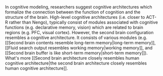---
---

In cognitive modeling, researchers suggest cognitive architectures which formalize the connection between the function of cognition and the structure of the brain. High-level cognitive architectures (i.e. closer to ACT-R rather than Nengo), typically consist of modules associated with cognitive functions (e.g. declarative memory, vision) which are related to brain regions (e.g. PFC, visual cortex). However, the second brain configuration resembles a cognitive architecture. It consists of various modules (e.g. [[Second brain contents resemble long-term memory|long-term memory]], [[Fluid search output resembles working memory|working memory]], and [[Second brain buffer is like short-term memory|short-term memory]]). What's more [[Second brain architecture closely resembles human cognitive architecture|the second brain architecture closely resembles human cognitive architecture]].